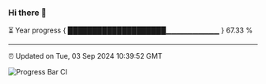 ### Hi there 👋

⏳ Year progress { ████████████████████▁▁▁▁▁▁▁▁▁▁ } 67.33 %

---

⏰ Updated on Tue, 03 Sep 2024 10:39:52 GMT

![Progress Bar CI](https://github.com/IshwaranRudhara/GIT-ACTION/workflows/Progress%20Bar%20CI/badge.svg)
